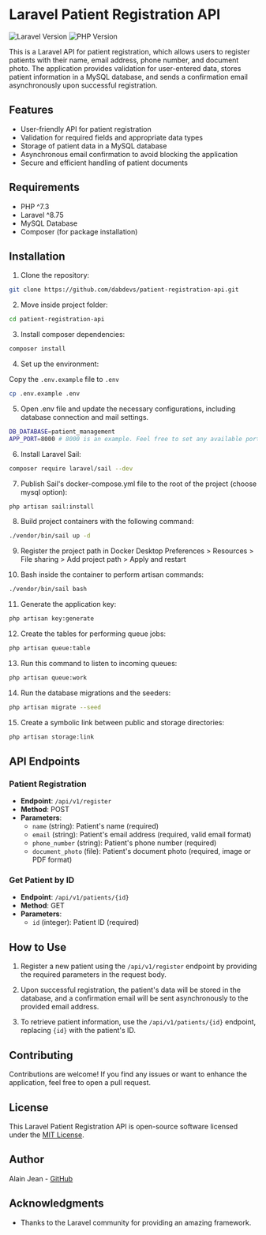 # Laravel Patient Registration API

![Laravel Version](https://img.shields.io/badge/Laravel-8.x-red)
![PHP Version](https://img.shields.io/badge/PHP-^7.4-blue)

This is a Laravel API for patient registration, which allows users to register patients with their name, email address, phone number, and document photo. The application provides validation for user-entered data, stores patient information in a MySQL database, and sends a confirmation email asynchronously upon successful registration.

## Features

-   User-friendly API for patient registration
-   Validation for required fields and appropriate data types
-   Storage of patient data in a MySQL database
-   Asynchronous email confirmation to avoid blocking the application
-   Secure and efficient handling of patient documents

## Requirements

-   PHP ^7.3
-   Laravel ^8.75
-   MySQL Database
-   Composer (for package installation)

## Installation

1. Clone the repository:

```bash
git clone https://github.com/dabdevs/patient-registration-api.git
```


2. Move inside project folder:

```bash
cd patient-registration-api
```


3. Install composer dependencies:

```bash
composer install
```


4. Set up the environment:

Copy the `.env.example` file to `.env` 

```bash
cp .env.example .env
```

5. Open .env file and update the necessary configurations, including database connection and mail settings.


```bash
DB_DATABASE=patient_management
APP_PORT=8000 # 8000 is an example. Feel free to set any available port on your machine
```


6. Install Laravel Sail:

```bash
composer require laravel/sail --dev
```


7. Publish Sail's docker-compose.yml file to the root of the project (choose mysql option):

```bash
php artisan sail:install
```


8. Build project containers with the following command:

```bash
./vendor/bin/sail up -d
```


9. Register the project path in Docker Desktop
   Preferences > Resources > File sharing > Add project path > Apply and restart


10. Bash inside the container to perform artisan commands:

```bash
./vendor/bin/sail bash
```


11. Generate the application key:

```bash
php artisan key:generate
```


12. Create the tables for performing queue jobs:

```bash
php artisan queue:table
```


13. Run this command to listen to incoming queues:

```bash
php artisan queue:work
```


14. Run the database migrations and the seeders:

```bash
php artisan migrate --seed
```


15. Create a symbolic link between public and storage directories:

```bash
php artisan storage:link
```

## API Endpoints

### Patient Registration

-   **Endpoint**: `/api/v1/register`
-   **Method**: POST
-   **Parameters**:
    -   `name` (string): Patient's name (required)
    -   `email` (string): Patient's email address (required, valid email format)
    -   `phone_number` (string): Patient's phone number (required)
    -   `document_photo` (file): Patient's document photo (required, image or PDF format)

### Get Patient by ID

-   **Endpoint**: `/api/v1/patients/{id}`
-   **Method**: GET
-   **Parameters**:
    -   `id` (integer): Patient ID (required)

## How to Use

1. Register a new patient using the `/api/v1/register` endpoint by providing the required parameters in the request body.

2. Upon successful registration, the patient's data will be stored in the database, and a confirmation email will be sent asynchronously to the provided email address.

3. To retrieve patient information, use the `/api/v1/patients/{id}` endpoint, replacing `{id}` with the patient's ID.

## Contributing

Contributions are welcome! If you find any issues or want to enhance the application, feel free to open a pull request.

## License

This Laravel Patient Registration API is open-source software licensed under the [MIT License](LICENSE).

## Author

Alain Jean - [GitHub](https://github.com/dabdevs)

## Acknowledgments

-   Thanks to the Laravel community for providing an amazing framework.
